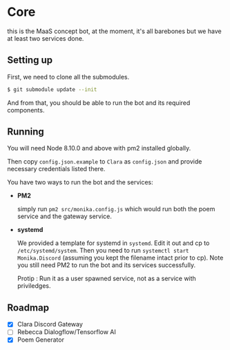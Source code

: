# Core

this is the MaaS concept bot, at the moment, it's all barebones but we have at least two services done.

## Setting up

First, we need to clone all the submodules.

```bash
$ git submodule update --init
```
And from that, you should be able to run the bot and its required components.

## Running

You will need Node 8.10.0 and above with pm2 installed globally.

Then copy `config.json.example` to `Clara` as `config.json` and provide necessary credentials listed there.

You have two ways to run the bot and the services:
- **PM2**

  simply run `pm2 src/monika.config.js` which would run both the poem service and the gateway service.

- **systemd**
 
  We provided a template for systemd in `systemd`. Edit it out and cp to `/etc/systemd/system`. Then you need to run `systemctl start Monika.Discord` (assuming you kept the filename intact prior to cp). Note you still need PM2 to run the bot and its services successfully.

  Protip : Run it as a user spawned service, not as a service with priviledges.

## Roadmap

- [x] Clara Discord Gateway
- [ ] Rebecca Dialogflow/Tensorflow AI
- [x] Poem Generator